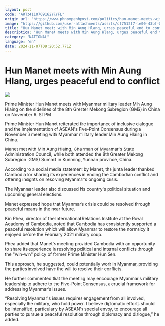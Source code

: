 ```yaml
---
layout: post
code: "ART24110709162YRYFL"
origin_url: "https://www.phnompenhpost.com/politics/hun-manet-meets-with-min-aung-hlang-urges-peaceful-end-to-conflict"
image: "https://github.com/user-attachments/assets/cf7512f7-1e00-43bf-8e1e-b196c8137996"
title: "Hun Manet meets with Min Aung Hlang, urges peaceful end to conflict"
description: "​​Hun Manet meets with Min Aung Hlang, urges peaceful end to conflict​"
category: "NATIONAL"
language: "en"
date: 2024-11-07T09:20:52.771Z
---
```


# Hun Manet meets with Min Aung Hlang, urges peaceful end to conflict

![](https://github.com/user-attachments/assets/3342a07c-4f6b-458a-800c-9910ea34574e)

Prime Minister Hun Manet meets with Myanmar military leader Min Aung Hlaing on the sidelines of the 8th Greater Mekong Subregion (GMS) in China on November 6. STPM

Prime Minister Hun Manet reiterated the importance of inclusive dialogue and the implementation of ASEAN's Five-Point Consensus during a November 6 meeting with Myanmar military leader Min Aung Hlaing in China.

Manet met with Min Aung Hlaing, Chairman of Myanmar's State Administration Council, while both attended the 8th Greater Mekong Subregion (GMS) Summit in Kunming, Yunnan province, China. 

According to a social media statement by Manet, the junta leader thanked Cambodia for sharing its experiences in ending the Cambodian conflict and offering insights on resolving Myanmar’s ongoing crisis. 

The Myanmar leader also discussed his country's political situation and upcoming general elections.

Manet expressed hope that Myanmar’s crisis could be resolved through peaceful means in the near future.

Kin Phea, director of the International Relations Institute at the Royal Academy of Cambodia, noted that Cambodia has consistently supported a peaceful resolution which will allow Myanmar to restore the normalcy it enjoyed before the February 2021 military coup. 

Phea added that Manet's meeting provided Cambodia with an opportunity to share its experience in resolving political and internal conflicts through the "win-win" policy of former Prime Minister Hun Sen. 

This approach, he suggested, could potentially work in Myanmar, providing the parties involved have the will to resolve their conflicts.

He further commented that the meeting may encourage Myanmar's military leadership to adhere to the Five-Point Consensus, a crucial framework for addressing Myanmar’s issues. 

“Resolving Myanmar's issues requires engagement from all involved, especially the military, who hold power. I believe diplomatic efforts should be intensified, particularly by ASEAN's special envoy, to encourage all parties to pursue a peaceful resolution through diplomacy and dialogue,” he added.